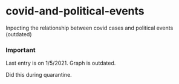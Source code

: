 # covid-and-political-events
Inpecting the relationship between covid cases and political events (outdated)
### Important
Last entry is on 1/5/2021. Graph is outdated.  
  
Did this during quarantine.
